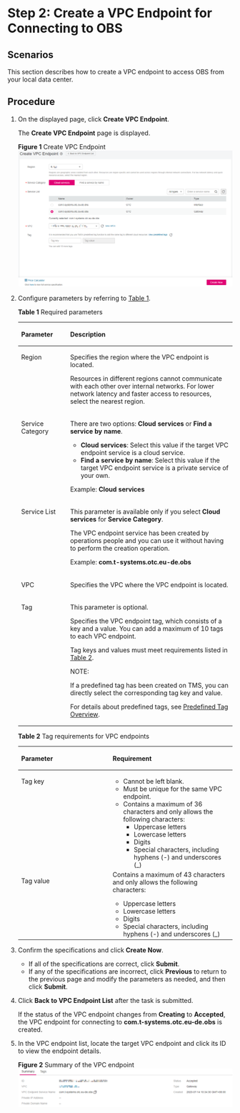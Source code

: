 # Step 2: Create a VPC Endpoint for Connecting to OBS<a name="vpcep_02_0303"></a>

## Scenarios<a name="section687815311387"></a>

This section describes how to create a VPC endpoint to access OBS from your local data center.

## Procedure<a name="section10562948920"></a>

1.  On the displayed page, click  **Create VPC Endpoint**.

    The  **Create VPC Endpoint**  page is displayed.

    **Figure  1**  Create VPC Endpoint<a name="fig1672316225376"></a>  
    ![](figures/create-vpc-endpoint-4.png "create-vpc-endpoint-4")

2.  Configure parameters by referring to  [Table 1](#table15408172022211).

    **Table  1**  Required parameters

    <a name="table15408172022211"></a>
    <table><thead align="left"><tr id="row1740572010223"><th class="cellrowborder" valign="top" width="22.830000000000002%" id="mcps1.2.3.1.1"><p id="p440582010229"><a name="p440582010229"></a><a name="p440582010229"></a><strong id="b79018283246"><a name="b79018283246"></a><a name="b79018283246"></a>Parameter</strong></p>
    </th>
    <th class="cellrowborder" valign="top" width="77.17%" id="mcps1.2.3.1.2"><p id="p6405112052219"><a name="p6405112052219"></a><a name="p6405112052219"></a><strong id="b89611528142420"><a name="b89611528142420"></a><a name="b89611528142420"></a>Description</strong></p>
    </th>
    </tr>
    </thead>
    <tbody><tr id="row54061020172210"><td class="cellrowborder" valign="top" width="22.830000000000002%" headers="mcps1.2.3.1.1 "><p id="p1240542020228"><a name="p1240542020228"></a><a name="p1240542020228"></a>Region</p>
    </td>
    <td class="cellrowborder" valign="top" width="77.17%" headers="mcps1.2.3.1.2 "><p id="p88021271489"><a name="p88021271489"></a><a name="p88021271489"></a>Specifies the region where the VPC endpoint is located.</p>
    <p id="p14406192012221"><a name="p14406192012221"></a><a name="p14406192012221"></a>Resources in different regions cannot communicate with each other over internal networks. For lower network latency and faster access to resources, select the nearest region.</p>
    </td>
    </tr>
    <tr id="row440662082215"><td class="cellrowborder" valign="top" width="22.830000000000002%" headers="mcps1.2.3.1.1 "><p id="p1540622002211"><a name="p1540622002211"></a><a name="p1540622002211"></a>Service Category</p>
    </td>
    <td class="cellrowborder" valign="top" width="77.17%" headers="mcps1.2.3.1.2 "><p id="p1757134220153"><a name="p1757134220153"></a><a name="p1757134220153"></a>There are two options: <strong id="b4151954711"><a name="b4151954711"></a><a name="b4151954711"></a>Cloud services</strong> or <strong id="b61611918472"><a name="b61611918472"></a><a name="b61611918472"></a>Find a service by name</strong>.</p>
    <a name="ul033017631615"></a><a name="ul033017631615"></a><ul id="ul033017631615"><li><strong id="b632519311142"><a name="b632519311142"></a><a name="b632519311142"></a>Cloud services</strong>: Select this value if the target VPC endpoint service is a cloud service.</li><li><strong id="b191701133201418"><a name="b191701133201418"></a><a name="b191701133201418"></a>Find a service by name</strong>: Select this value if the target VPC endpoint service is a private service of your own.</li></ul>
    <p id="p38293188598"><a name="p38293188598"></a><a name="p38293188598"></a>Example: <strong id="b2041324724719"><a name="b2041324724719"></a><a name="b2041324724719"></a>Cloud services</strong></p>
    </td>
    </tr>
    <tr id="row5406820172217"><td class="cellrowborder" valign="top" width="22.830000000000002%" headers="mcps1.2.3.1.1 "><p id="p3406520162211"><a name="p3406520162211"></a><a name="p3406520162211"></a>Service List</p>
    </td>
    <td class="cellrowborder" valign="top" width="77.17%" headers="mcps1.2.3.1.2 "><p id="p2077711451062"><a name="p2077711451062"></a><a name="p2077711451062"></a>This parameter is available only if you select <strong id="b1964814844713"><a name="b1964814844713"></a><a name="b1964814844713"></a>Cloud services</strong> for <strong id="b17649204884714"><a name="b17649204884714"></a><a name="b17649204884714"></a>Service Category</strong>.</p>
    <p id="p1483771241911"><a name="p1483771241911"></a><a name="p1483771241911"></a>The VPC endpoint service has been created by operations people and you can use it without having to perform the creation operation.</p>
    <p id="p15406182012226"><a name="p15406182012226"></a><a name="p15406182012226"></a>Example: <strong id="b1881412442288"><a name="b1881412442288"></a><a name="b1881412442288"></a>com.t-systems.otc.eu-de.obs</strong></p>
    </td>
    </tr>
    <tr id="row1407162072220"><td class="cellrowborder" valign="top" width="22.830000000000002%" headers="mcps1.2.3.1.1 "><p id="p15407162013221"><a name="p15407162013221"></a><a name="p15407162013221"></a>VPC</p>
    </td>
    <td class="cellrowborder" valign="top" width="77.17%" headers="mcps1.2.3.1.2 "><p id="p619041554012"><a name="p619041554012"></a><a name="p619041554012"></a>Specifies the VPC where the VPC endpoint is located.</p>
    </td>
    </tr>
    <tr id="row740752017228"><td class="cellrowborder" valign="top" width="22.830000000000002%" headers="mcps1.2.3.1.1 "><p id="p164071208226"><a name="p164071208226"></a><a name="p164071208226"></a>Tag</p>
    </td>
    <td class="cellrowborder" valign="top" width="77.17%" headers="mcps1.2.3.1.2 "><p id="p36711254125416"><a name="p36711254125416"></a><a name="p36711254125416"></a>This parameter is optional.</p>
    <p id="p14849415152412"><a name="p14849415152412"></a><a name="p14849415152412"></a>Specifies the VPC endpoint tag, which consists of a key and a value. You can add a maximum of 10 tags to each VPC endpoint.</p>
    <p id="p1140782017225"><a name="p1140782017225"></a><a name="p1140782017225"></a>Tag keys and values must meet requirements listed in <a href="#table1487920102215">Table 2</a>.</p>
    <div class="note" id="note1144911398210"><a name="note1144911398210"></a><a name="note1144911398210"></a><span class="notetitle"> NOTE: </span><div class="notebody"><p id="en-us_topic_0131645182_p1697925218"><a name="en-us_topic_0131645182_p1697925218"></a><a name="en-us_topic_0131645182_p1697925218"></a>If a predefined tag has been created on TMS, you can directly select the corresponding tag key and value.</p>
    <p id="en-us_topic_0131645182_p6121182813506"><a name="en-us_topic_0131645182_p6121182813506"></a><a name="en-us_topic_0131645182_p6121182813506"></a>For details about predefined tags, see <a href="https://docs.otc.t-systems.com/usermanual/tms/en-us_topic_0056266269.html" target="_blank" rel="noopener noreferrer">Predefined Tag Overview</a>.</p>
    </div></div>
    </td>
    </tr>
    </tbody>
    </table>

    **Table  2**  Tag requirements for VPC endpoints

    <a name="table1487920102215"></a>
    <table><thead align="left"><tr id="vpcep_02_0302_row1975492119112"><th class="cellrowborder" valign="top" width="42.63%" id="mcps1.2.3.1.1"><p id="vpcep_02_0302_p127543216114"><a name="vpcep_02_0302_p127543216114"></a><a name="vpcep_02_0302_p127543216114"></a><strong id="vpcep_02_0302_b116044234515"><a name="vpcep_02_0302_b116044234515"></a><a name="vpcep_02_0302_b116044234515"></a>Parameter</strong></p>
    </th>
    <th class="cellrowborder" valign="top" width="57.37%" id="mcps1.2.3.1.2"><p id="vpcep_02_0302_p187541211118"><a name="vpcep_02_0302_p187541211118"></a><a name="vpcep_02_0302_p187541211118"></a><strong id="vpcep_02_0302_b134861185457"><a name="vpcep_02_0302_b134861185457"></a><a name="vpcep_02_0302_b134861185457"></a>Requirement</strong></p>
    </th>
    </tr>
    </thead>
    <tbody><tr id="vpcep_02_0302_row1375419211915"><td class="cellrowborder" valign="top" width="42.63%" headers="mcps1.2.3.1.1 "><p id="vpcep_02_0302_p15754421417"><a name="vpcep_02_0302_p15754421417"></a><a name="vpcep_02_0302_p15754421417"></a>Tag key</p>
    </td>
    <td class="cellrowborder" valign="top" width="57.37%" headers="mcps1.2.3.1.2 "><a name="vpcep_02_0302_ul182248574315"></a><a name="vpcep_02_0302_ul182248574315"></a><ul id="vpcep_02_0302_ul182248574315"><li>Cannot be left blank.</li><li>Must be unique for the same VPC endpoint.</li><li>Contains a maximum of 36 characters and only allows the following characters:<a name="vpcep_02_0302_ul15224957937"></a><a name="vpcep_02_0302_ul15224957937"></a><ul id="vpcep_02_0302_ul15224957937"><li>Uppercase letters</li><li>Lowercase letters</li><li>Digits</li><li>Special characters, including hyphens (-) and underscores (_)</li></ul>
    </li></ul>
    </td>
    </tr>
    <tr id="vpcep_02_0302_row97543211410"><td class="cellrowborder" valign="top" width="42.63%" headers="mcps1.2.3.1.1 "><p id="vpcep_02_0302_p97549211414"><a name="vpcep_02_0302_p97549211414"></a><a name="vpcep_02_0302_p97549211414"></a>Tag value</p>
    </td>
    <td class="cellrowborder" valign="top" width="57.37%" headers="mcps1.2.3.1.2 "><div class="p" id="vpcep_02_0302_p20581523133713"><a name="vpcep_02_0302_p20581523133713"></a><a name="vpcep_02_0302_p20581523133713"></a>Contains a maximum of 43 characters and only allows the following characters:<a name="vpcep_02_0302_ul19120173116418"></a><a name="vpcep_02_0302_ul19120173116418"></a><ul id="vpcep_02_0302_ul19120173116418"><li>Uppercase letters</li><li>Lowercase letters</li><li>Digits</li><li>Special characters, including hyphens (-) and underscores (_)</li></ul>
    </div>
    </td>
    </tr>
    </tbody>
    </table>

3.  Confirm the specifications and click  **Create Now**.
    -   If all of the specifications are correct, click  **Submit**.
    -   If any of the specifications are incorrect, click  **Previous**  to return to the previous page and modify the parameters as needed, and then click  **Submit**.

4.  Click  **Back to VPC Endpoint List**  after the task is submitted.

    If the status of the VPC endpoint changes from  **Creating**  to  **Accepted**, the VPC endpoint for connecting to  **com.t-systems.otc.eu-de.obs**  is created.

5.  In the VPC endpoint list, locate the target VPC endpoint and click its ID to view the endpoint details.

    **Figure  2**  Summary of the VPC endpoint<a name="fig16953822181916"></a>  
    ![](figures/summary-of-the-vpc-endpoint-5.png "summary-of-the-vpc-endpoint-5")


